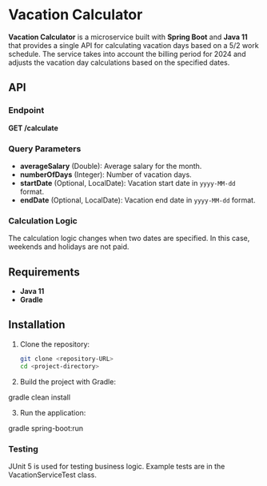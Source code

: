 # Vacation Calculator

**Vacation Calculator** is a microservice built with **Spring Boot** and **Java 11** that provides a single API for calculating vacation days based on a 5/2 work schedule. The service takes into account the billing period for 2024 and adjusts the vacation day calculations based on the specified dates.

## API

### Endpoint

**GET /calculate**

### Query Parameters

- **averageSalary** (Double): Average salary for the month.
- **numberOfDays** (Integer): Number of vacation days.
- **startDate** (Optional, LocalDate): Vacation start date in `yyyy-MM-dd` format.
- **endDate** (Optional, LocalDate): Vacation end date in `yyyy-MM-dd` format.

### Calculation Logic

The calculation logic changes when two dates are specified. In this case, weekends and holidays are not paid.

## Requirements

- **Java 11**
- **Gradle**

## Installation

1. Clone the repository:

   ```bash
   git clone <repository-URL>
   cd <project-directory>

2. Build the project with Gradle:

gradle clean install

3. Run the application:

gradle spring-boot:run

### Testing
JUnit 5 is used for testing business logic. Example tests are in the VacationServiceTest class.



